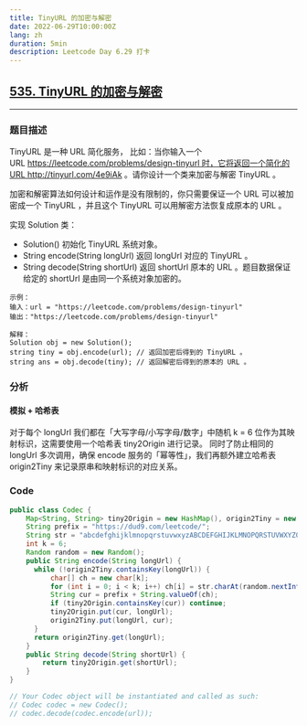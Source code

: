 ```yaml
---
title: TinyURL 的加密与解密
date: 2022-06-29T10:00:00Z
lang: zh
duration: 5min
description: Leetcode Day 6.29 打卡
---
```


## [535. TinyURL 的加密与解密](https://leetcode.cn/problems/encode-and-decode-tinyurl/) <MarkerMedium />
***
### 题目描述
TinyURL 是一种 URL 简化服务， 比如：当你输入一个 URL https://leetcode.com/problems/design-tinyurl 时，它将返回一个简化的URL http://tinyurl.com/4e9iAk 。请你设计一个类来加密与解密 TinyURL 。

加密和解密算法如何设计和运作是没有限制的，你只需要保证一个 URL 可以被加密成一个 TinyURL ，并且这个 TinyURL 可以用解密方法恢复成原本的 URL 。

实现 Solution 类：

- Solution() 初始化 TinyURL 系统对象。
- String encode(String longUrl) 返回 longUrl 对应的 TinyURL 。
- String decode(String shortUrl) 返回 shortUrl 原本的 URL 。题目数据保证给定的 shortUrl 是由同一个系统对象加密的。
```
示例：
输入：url = "https://leetcode.com/problems/design-tinyurl"
输出："https://leetcode.com/problems/design-tinyurl"

解释：
Solution obj = new Solution();
string tiny = obj.encode(url); // 返回加密后得到的 TinyURL 。
string ans = obj.decode(tiny); // 返回解密后得到的原本的 URL 。
```

### 分析
#### 模拟 + 哈希表
对于每个 longUrl 我们都在「大写字母/小写字母/数字」中随机 k = 6 位作为其映射标识，这需要使用一个哈希表 tiny2Origin 进行记录。
<MarkerImportance />同时了防止相同的 longUrl 多次调用，确保 encode 服务的「幂等性」，我们再额外建立哈希表 origin2Tiny 来记录原串和映射标识的对应关系。

### Code
```java
public class Codec {
    Map<String, String> tiny2Origin = new HashMap(), origin2Tiny = new HashMap();
    String prefix = "https://dud9.com/leetcode/";
    String str = "abcdefghijklmnopqrstuvwxyzABCDEFGHIJKLMNOPQRSTUVWXYZ0123456789"; 
    int k = 6; 
    Random random = new Random();
    public String encode(String longUrl) {
      while (!origin2Tiny.containsKey(longUrl)) {
          char[] ch = new char[k];
          for (int i = 0; i < k; i++) ch[i] = str.charAt(random.nextInt(str.length()));
          String cur = prefix + String.valueOf(ch);
          if (tiny2Origin.containsKey(cur)) continue;
          tiny2Origin.put(cur, longUrl);
          origin2Tiny.put(longUrl, cur);
      }
      return origin2Tiny.get(longUrl);
    }
    public String decode(String shortUrl) {
        return tiny2Origin.get(shortUrl);
    }
}

// Your Codec object will be instantiated and called as such:
// Codec codec = new Codec();
// codec.decode(codec.encode(url));
```


